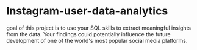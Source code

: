 # Instagram-user-data-analytics
goal of this project is to use your SQL skills to extract meaningful insights from the data. Your findings could potentially influence the future development of one of the world's most popular social media platforms.
